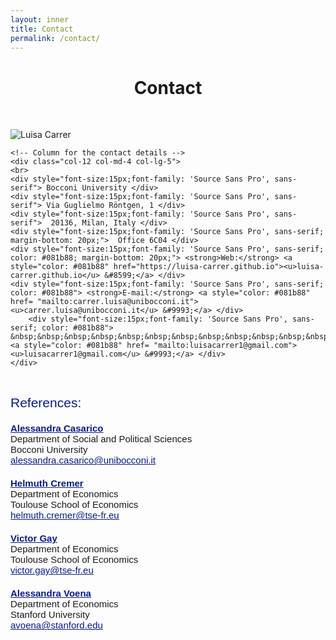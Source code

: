 ```yaml
---
layout: inner
title: Contact
permalink: /contact/
---
```


<head>
<link rel="shortcut icon" type="image/png" href="/favicon2.png">
</head>

# <center> Contact </center>

<p>&nbsp;
</p>

<div class="row">
    <!-- Column for the figure -->
    <div class="col-12 col-md-8 col-lg-7">
        <img src="{{ site.baseurl }}/Milan2_horizontal2.jpg" alt="Luisa Carrer" class="img-fluid" style="max-width: 100%;">
    </div>
    
    <!-- Column for the contact details -->
    <div class="col-12 col-md-4 col-lg-5">
    <br>
    <div style="font-size:15px;font-family: 'Source Sans Pro', sans-serif"> Bocconi University </div>
    <div style="font-size:15px;font-family: 'Source Sans Pro', sans-serif"> Via Guglielmo Röntgen, 1 </div>
    <div style="font-size:15px;font-family: 'Source Sans Pro', sans-serif">  20136, Milan, Italy </div>
    <div style="font-size:15px;font-family: 'Source Sans Pro', sans-serif; margin-bottom: 20px;">  Office 6C04 </div>
    <div style="font-size:15px;font-family: 'Source Sans Pro', sans-serif; color: #081b88; margin-bottom: 20px;"> <strong>Web:</strong> <a style="color: #081b88" href="https://luisa-carrer.github.io"><u>luisa-carrer.github.io</u> &#8599;</a> </div>
    <div style="font-size:15px;font-family: 'Source Sans Pro', sans-serif; color: #081b88"> <strong>E-mail:</strong> <a style="color: #081b88" href= "mailto:carrer.luisa@unibocconi.it"><u>carrer.luisa@unibocconi.it</u> &#9993;</a> </div>
        <div style="font-size:15px;font-family: 'Source Sans Pro', sans-serif; color: #081b88"> &nbsp;&nbsp;&nbsp;&nbsp;&nbsp;&nbsp;&nbsp;&nbsp;&nbsp;&nbsp;&nbsp;&nbsp;&nbsp;&nbsp;&nbsp;&nbsp; <a style="color: #081b88" href= "mailto:luisacarrer1@gmail.com"><u>luisacarrer1@gmail.com</u> &#9993;</a> </div>
    </div>
</div>

<p>&nbsp;
</p>

<div style="; font-size: 21px; font-family: 'Source Sans Pro', sans-serif; color: #081b88;">References:</div>

<div class="row">
    <div class="col-12 col-md-3 mb-sm-3" style="font-size:15px;font-family: 'Source Sans Pro', sans-serif; margin-top: 20px;">
        <strong><a style="color: #081b88" href="https://faculty.unibocconi.it/alessandracasarico/" target="_blank"><u>Alessandra Casarico</u></a></strong>
        <br>Department of Social and Political Sciences
        <br>Bocconi University
        <br><a style="color: #081b88" href="mailto:alessandra.casarico@unibocconi.it"><u>alessandra.casarico@unibocconi.it</u></a>
    </div>
    <div class="col-12 col-md-3 mb-sm-3" style="font-size:15px;font-family: 'Source Sans Pro', sans-serif; margin-top: 20px;">
        <strong><a style="color: #081b88" href="https://www.tse-fr.eu/people/helmuth-cremer" target="_blank"><u>Helmuth Cremer</u></a></strong>
        <br>Department of Economics
        <br>Toulouse School of Economics
        <br><a style="color: #081b88" href="mailto:helmuth.cremer@tse-fr.eu"><u>helmuth.cremer@tse-fr.eu</u></a>
    </div>
    <div class="col-12 col-md-3 mb-sm-3" style="font-size:15px;font-family: 'Source Sans Pro', sans-serif; margin-top: 20px;">
        <strong><a style="color: #081b88" href="https://victorgay.netlify.app/" target="_blank"><u>Victor Gay</u></a></strong>
        <br>Department of Economics
        <br>Toulouse School of Economics
        <br><a style="color: #081b88" href="mailto:victor.gay@tse-fr.eu"><u>victor.gay@tse-fr.eu</u></a>
    </div>
        <div class="col-12 col-md-3 mb-sm-3" style="font-size:15px;font-family: 'Source Sans Pro', sans-serif; margin-top: 20px;">
        <strong><a style="color: #081b88" href="https://avoena.people.stanford.edu/" target="_blank"><u>Alessandra Voena</u></a></strong>
        <br>Department of Economics
        <br>Stanford University
        <br><a style="color: #081b88" href="mailto:avoena@stanford.edu"><u>avoena@stanford.edu</u></a>
    </div>
</div>










